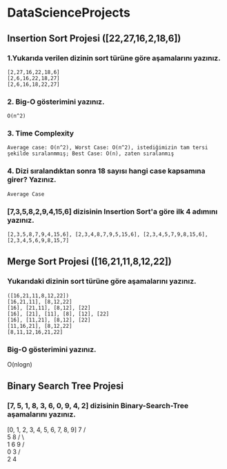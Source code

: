 # DataScienceProjects
## Insertion Sort Projesi ([22,27,16,2,18,6])
### 1.Yukarıda verilen dizinin sort türüne göre aşamalarını yazınız.
`[2,27,16,22,18,6]` <br/>
`[2,6,16,22,18,27]` <br/>
`[2,6,16,18,22,27]`
 
### 2. Big-O gösterimini yazınız.
`O(n^2)`

### 3. Time Complexity
`Average case: O(n^2),
 Worst Case: O(n^2), istediğimizin tam tersi şekilde sıralanmmış;
 Best Case: O(n), zaten sıralanmış`
 
### 4. Dizi sıralandıktan sonra 18 sayısı hangi case kapsamına girer? Yazınız.
`Average Case`

### [7,3,5,8,2,9,4,15,6] dizisinin Insertion Sort'a göre ilk 4 adımını yazınız.
`[2,3,5,8,7,9,4,15,6],
[2,3,4,8,7,9,5,15,6],
[2,3,4,5,7,9,8,15,6],
[2,3,4,5,6,9,8,15,7]`

## Merge Sort Projesi ([16,21,11,8,12,22])

### Yukarıdaki dizinin sort türüne göre aşamalarını yazınız. <br/>
`([16,21,11,8,12,22])` <br/>
`[16,21,11], [8,12,22]` <br/>
`[16], [21,11], [8,12], [22]` <br/>
`[16], [21], [11], [8], [12], [22]` <br/>
`[16], [11,21], [8,12], [22]` <br/>
`[11,16,21], [8,12,22]` <br/>
`[8,11,12,16,21,22]`

### Big-O gösterimini yazınız.
O(nlogn)

## Binary Search Tree Projesi
### [7, 5, 1, 8, 3, 6, 0, 9, 4, 2] dizisinin Binary-Search-Tree aşamalarını yazınız.
[0, 1, 2, 3, 4, 5, 6, 7, 8, 9]
       7
     / \
    5   8
   / \   \
  1  6    9
 / \
0   3
   / \
  2   4


